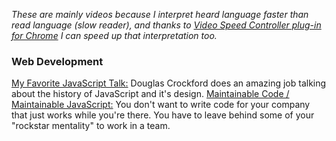 _These are mainly videos because I interpret heard language faster than read language (slow reader), and thanks to [Video Speed Controller plug-in for Chrome](https://chrome.google.com/webstore/detail/video-speed-controller/nffaoalbilbmmfgbnbgppjihopabppdk?hl=en) I can speed up that interpretation too._

### Web Development
[My Favorite JavaScript Talk:](https://www.youtube.com/watch?v=Trurfqh_6fQ) Douglas Crockford does an amazing job talking about the history of JavaScript and it's design.
[Maintainable Code / Maintainable JavaScript:](https://www.youtube.com/watch?v=c-kav7Tf834) You don't want to write code for your company that just works while you're there. You have to leave behind some of your "rockstar mentality" to work in a team.
